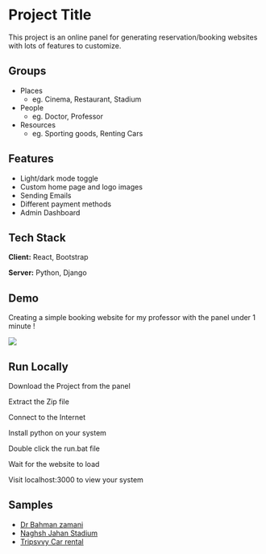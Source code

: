 
# Project Title

This project is an online panel for generating reservation/booking websites with lots of features to customize.

## Groups

 - Places 
    - eg. Cinema, Restaurant, Stadium
 - People 
    - eg. Doctor, Professor
 - Resources
    - eg. Sporting goods, Renting Cars



## Features

- Light/dark mode toggle
- Custom home page and logo images
- Sending Emails
- Different payment methods
- Admin Dashboard



## Tech Stack

**Client:** React, Bootstrap

**Server:** Python, Django


## Demo

Creating a simple booking website for my professor with the panel under 1 minute !

![](https://github.com/mohPYdev/RESGEN/blob/main/statics/demo.gif)



## Run Locally

Download the Project from the panel

Extract the Zip file

Connect to the Internet

Install python on your system

Double click the run.bat file

Wait for the website to load

Visit localhost:3000 to view your system

## Samples
- [Dr Bahman zamani](https://github.com/mohPYdev/RESGEN/tree/main/Samples/DrBahmanZamani)
- [Naghsh Jahan Stadium](https://github.com/mohPYdev/RESGEN/tree/main/Samples/Naghsh%20Jahan%20Stadium)
- [Tripsvvy Car rental](https://github.com/mohPYdev/RESGEN/tree/main/Samples/TripsvvyCarrental)

